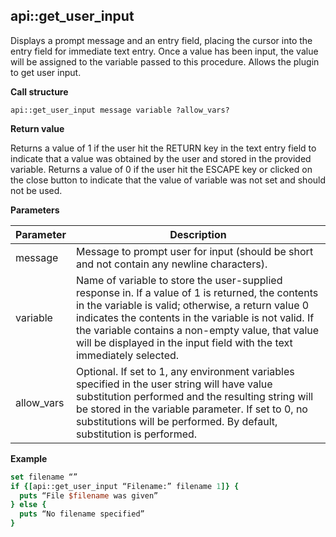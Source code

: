 ## api::get\_user\_input

Displays a prompt message and an entry field, placing the cursor into the entry field for immediate text entry.  Once a value has been input, the value will be assigned to the variable passed to this procedure.  Allows the plugin to get user input.

**Call structure**

`api::get_user_input message variable ?allow_vars?`
  
**Return value**

Returns a value of 1 if the user hit the RETURN key in the text entry field to indicate that a value was obtained by the user and stored in the provided variable.  Returns a value of 0 if the user hit the ESCAPE key or clicked on the close button to indicate that the value of variable was not set and should not be used. 

**Parameters**

| Parameter | Description |
| - | - |
| message | Message to prompt user for input (should be short and not contain any newline characters). |
| variable | Name of variable to store the user-supplied response in.  If a value of 1 is returned, the contents in the variable is valid; otherwise, a return value 0 indicates the contents in the variable is not valid. If the variable contains a non-empty value, that value will be displayed in the input field with the text immediately selected. |
| allow\_vars | Optional.  If set to 1, any environment variables specified in the user string will have value substitution performed and the resulting string will be stored in the variable parameter.  If set to 0, no substitutions will be performed.  By default, substitution is performed. |

**Example**

```Tcl
set filename “”
if {[api::get_user_input “Filename:” filename 1]} {
  puts “File $filename was given”
} else {
  puts “No filename specified”
}
```


